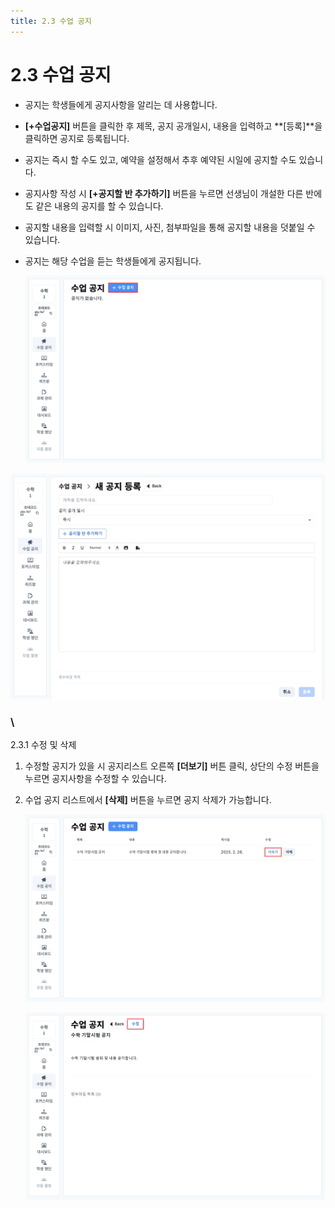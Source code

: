 ```yaml
---
title: 2.3 수업 공지
---
```

# 2.3 수업 공지

* 공지는 학생들에게 공지사항을 알리는 데 사용합니다.
* **\[+수업공지]** 버튼을 클릭한 후 제목, 공지 공개일시, 내용을 입력하고 **\[등록]**을 클릭하면 공지로 등록됩니다. 
* 공지는 즉시 할 수도 있고, 예약을 설정해서 추후 예약된 시일에 공지할 수도 있습니다.
* 공지사항 작성 시 **\[+공지할 반 추가하기]** 버튼을 누르면 선생님이 개설한 다른 반에도 같은 내용의 공지를 할 수 있습니다. 
* 공지할 내용을 입력할 시 이미지, 사진, 첨부파일을 통해 공지할 내용을 덧붙일 수 있습니다.
* 공지는 해당 수업을 듣는 학생들에게 공지됩니다.

  ![](/img/teacher_2-3_01.jpg)

![](/img/teacher_2-3_02.jpg)

### \
2.3.1 수정 및 삭제

1. 수정할 공지가 있을 시 공지리스트 오른쪽 **\[더보기]** 버튼 클릭, 상단의 수정 버튼을 누르면 공지사항을 수정할 수 있습니다. 
2. 수업 공지 리스트에서 **\[삭제]** 버튼을 누르면 공지 삭제가 가능합니다.

   ![](/img/teacher_2-3-1_01.jpg)

   ![](/img/teacher_2-3-1_02.jpg)
